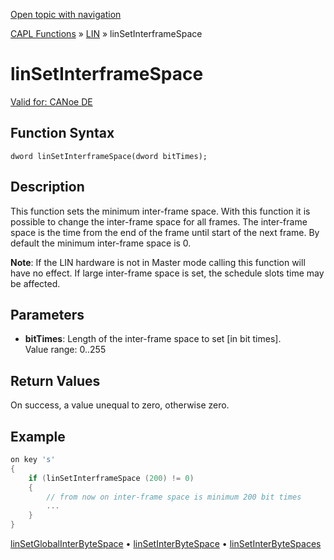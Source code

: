 [Open topic with navigation](../../../../../CANoeDEFamily.htm#Topics/CAPLFunctions/LIN/Functions/CAPLfunctionLINSetInterFrameSpace.md)

[CAPL Functions](../../CAPLfunctions.md) » [LIN](../CAPLfunctionsLINOverview.md) » linSetInterframeSpace

# linSetInterframeSpace

[Valid for: CANoe DE](../../../Shared/FeatureAvailability.md)

## Function Syntax

```
dword linSetInterframeSpace(dword bitTimes);
```

## Description

This function sets the minimum inter-frame space. With this function it is possible to change the inter-frame space for all frames. The inter-frame space is the time from the end of the frame until start of the next frame. By default the minimum inter-frame space is 0.

**Note**: If the LIN hardware is not in Master mode calling this function will have no effect. If large inter-frame space is set, the schedule slots time may be affected.

## Parameters

- **bitTimes**: Length of the inter-frame space to set [in bit times].  
  Value range: 0..255

## Return Values

On success, a value unequal to zero, otherwise zero.

## Example

```c
on key 's'
{
    if (linSetInterframeSpace (200) != 0)
    {
        // from now on inter-frame space is minimum 200 bit times
        ...
    }
}
```

[linSetGlobalInterByteSpace](CAPLfunctionLINSetGlobalInterByteSpace.md) • [linSetInterByteSpace](CAPLfunctionLINSetInterByteSpace.md) • [linSetInterByteSpaces](CAPLfunctionLINSetInterByteSpaces.md)
